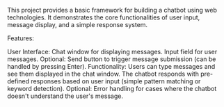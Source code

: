 This project provides a basic framework for building a chatbot using web technologies. It demonstrates the core functionalities of user input, message display, and a simple response system.

Features:

User Interface:
Chat window for displaying messages.
Input field for user messages.
Optional: Send button to trigger message submission (can be handled by pressing Enter).
Functionality:
Users can type messages and see them displayed in the chat window.
The chatbot responds with pre-defined responses based on user input (simple pattern matching or keyword detection).
Optional: Error handling for cases where the chatbot doesn't understand the user's message.

